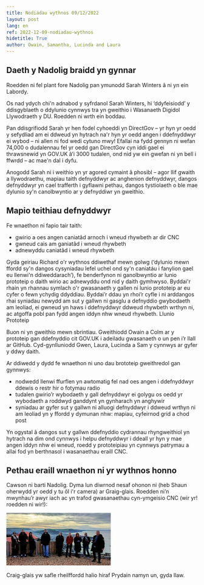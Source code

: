 ```yaml
---
title: Nodiadau wythnos 09/12/2022
layout: post
lang: en
ref: 2022-12-09-nodiadau-wythnos
hidetitle: True
author: Owain, Samantha, Lucinda and Laura
---
```


## Daeth y Nadolig braidd yn gynnar

Roedden ni fel plant fore Nadolig pan ymunodd Sarah Winters â ni yn ein Labordy.  

Os nad ydych chi'n adnabod y syfrdanol Sarah Winters, hi ‘ddyfeisiodd’ y ddisgyblaeth o ddylunio cynnwys tra yn gweithio i Wasanaeth Digidol Llywodraeth y DU. Roedden ni wrth ein boddau.

Pan ddisgrifiodd Sarah yr hen fodel cyhoeddi yn DirectGov – yr hyn yr oedd y sefydliad am ei ddweud yn hytrach na'r hyn yr oedd angen i ddefnyddwyr ei wybod – ni allen ni fod wedi cytuno mwy! Efallai na fydd gennyn ni wefan 74,000 o dudalennau fel yr oedd gan DirectGov cyn iddi gael ei thrawsnewid yn GOV.UK â’i 3000 tudalen, ond nid yw ein gwefan ni yn bell i ffwrdd – ac mae'n dal i dyfu.  
 
Anogodd Sarah ni i weithio yn yr agored cymaint â phosibl – agor llif gwaith a llywodraethu, mapiau taith defnyddwyr ac anghenion defnyddwyr, dangos defnyddwyr yn cael trafferth i gyflawni pethau, dangos tystiolaeth o ble mae dylunio sy'n canolbwyntio ar y defnyddiwr yn gweithio. 

## Mapio teithiau defnyddwyr

Fe wnaethon ni fapio tair taith:

*	gwirio a oes angen caniatâd arnoch i wneud rhywbeth ar dir CNC
*	gwneud cais am ganiatâd i wneud rhywbeth
*	adnewyddu caniatâd i wneud rhywbeth

Gyda geiriau Richard o'r wythnos ddiwethaf mewn golwg (‘dylunio mewn ffordd sy'n dangos cysyniadau lefel uchel ond sy'n caniatáu i fanylion gael eu llenwi'n ddiweddarach’), fe benderfynon ni ganolbwyntio ar lunio prototeip o daith wirio ac adnewyddu ond nid y daith gymhwyso. Byddai'r rhain yn rhannau symlach o'r gwasanaeth y gallen ni lunio prototeip ar eu cyfer o fewn ychydig ddyddiau. Byddai’r ddau yn rhoi’r cyfle i ni arddangos rhai syniadau newydd am sut y gallwn ni gasglu a defnyddio gwybodaeth am leoliad, ei gwneud yn haws i ddefnyddwyr ddweud rhywbeth wrthyn ni, ac atgoffa pobl pan fydd angen iddyn nhw wneud rhywbeth. 
Llunio Prototeip 

Buon ni yn gweithio mewn sbrintiau. Gweithiodd Owain a Colm ar y prototeip gan ddefnyddio cit GOV.UK i adeiladu gwasanaeth o un pen i’r llall ar GitHub. Cyd-gynlluniodd Gwen, Laura, Lucinda a Sam y cynnwys ar gyfer y ddwy daith.

Ar ddiwedd y dydd fe wnaethon ni uno dau brototeip gweithredol gan gynnwys:

*	nodwedd llenwi ffurflen yn awtomatig fel nad oes angen i ddefnyddwyr ddewis o restr hir o fotymau radio
*	tudalen gwirio’r wybodaeth y gall defnyddwyr ei golygu os oedd yr wybodaeth a roddwyd ganddynt yn gynharach yn anghywir
*	syniadau ar gyfer sut y gallwn ni alluogi defnyddwyr i ddweud wrthyn ni am leoliad yn y ffordd y dymunan nhw: mapiau, cyfeirnod grid a chod post

Yn ogystal â dangos sut y gallwn ddefnyddio cydrannau rhyngweithiol yn hytrach na dim ond cynnwys i helpu defnyddwyr i ddeall yr hyn y mae angen iddyn nhw ei wneud, roedd y prototeipiau yn cynnwys patrymau a allai fod yn berthnasol i wasanaethau eraill CNC.  

## Pethau eraill wnaethon ni yr wythnos honno

Cawson ni barti Nadolig. Dyma lun diwrnod nesaf ohonon ni (heb Shaun oherwydd yr oedd y tu ôl i'r camera) ar Graig-glais. Roedden ni’n mwynhau’r awyr iach ac yn trafod gwasanaethau cyn-ymgeisio CNC (wir yr! roedden ni wir!):

![alt text](https://github.com/nrw-lab/nrw-lab.github.io/blob/0073c63b98952ba7085170371dab4bc2d0763182/images/digtal-team.jpg?raw=true)

Craig-glais yw safle rheilffordd halio hiraf Prydain namyn un, gyda llaw.
